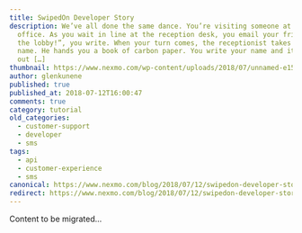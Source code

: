 ```yaml
---
title: SwipedOn Developer Story
description: We’ve all done the same dance. You’re visiting someone at their
  office. As you wait in line at the reception desk, you email your friend. “In
  the lobby!”, you write. When your turn comes, the receptionist takes your
  name. He hands you a book of carbon paper. You write your name and it comes
  out […]
thumbnail: https://www.nexmo.com/wp-content/uploads/2018/07/unnamed-e1531168542216.jpg
author: glenkunene
published: true
published_at: 2018-07-12T16:00:47
comments: true
category: tutorial
old_categories:
  - customer-support
  - developer
  - sms
tags:
  - api
  - customer-experience
  - sms
canonical: https://www.nexmo.com/blog/2018/07/12/swipedon-developer-story
redirect: https://www.nexmo.com/blog/2018/07/12/swipedon-developer-story
---
```

Content to be migrated...